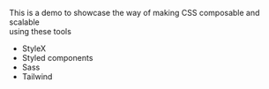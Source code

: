 This is a demo to showcase the way of making CSS composable and scalable<br>
using these tools<br>
<ul>
<li>StyleX</li>
<li>Styled components</li>
<li>Sass</li>
<li>Tailwind</li>
</ul>
